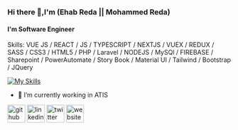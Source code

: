 ### Hi there 👋,I'm (Ehab Reda || Mohammed Reda)
#### I'm Software Engineer 

Skills: VUE JS / REACT / JS / TYPESCRIPT / NEXTJS / VUEX / REDUX / SASS / CSS3 / HTML5 / PHP / Laravel / NODEJS / MySQl / FIREBASE / Sharepoint / PowerAutomate / 
        Story Book / Material UI / Tailwind / Bootstrap / JQuery 
        
[![My Skills](https://skillicons.dev/icons?i=js,html,css,react,vuejs,nextjs,vite,webpack,nodejs,redux,typescript,php,laravel,mysql.sass,vuex,storybook)](https://skillicons.dev)        
- 🔭 I’m currently working in ATIS 


[<img src='https://cdn.jsdelivr.net/npm/simple-icons@3.0.1/icons/github.svg' alt='github' height='40'>](https://github.com/ehab97)  [<img src='https://cdn.jsdelivr.net/npm/simple-icons@3.0.1/icons/linkedin.svg' alt='linkedin' height='40'>](https://www.linkedin.com/in/ehabreda04/)  [<img src='https://cdn.jsdelivr.net/npm/simple-icons@3.0.1/icons/twitter.svg' alt='twitter' height='40'>](https://twitter.com/@04ehab)  [<img src='https://cdn.jsdelivr.net/npm/simple-icons@3.0.1/icons/icloud.svg' alt='website' height='40'>](https://ehab97.github.io/portfolio/)  


<!--
**Ehab97/Ehab97** is a ✨ _special_ ✨ repository because its `README.md` (this file) appears on your GitHub profile.

Here are some ideas to get you started:

- 🔭 I’m currently working on ...
- 🌱 I’m currently learning ...
- 👯 I’m looking to collaborate on ...
- 🤔 I’m looking for help with ...
- 💬 Ask me about ...
- 📫 How to reach me: ...
- 😄 Pronouns: ...
- ⚡ Fun fact: ...
-->
